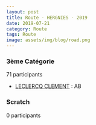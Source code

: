 ```yaml
---
layout: post
title: Route - HERGNIES - 2019
date: 2019-07-21
category: Route
tags: Route
image: assets/img/blog/road.png
---
```


### 3ème Catégorie
71 participants
- [LECLERCQ CLEMENT](https://teamspecializedlille.cc/coureurs/leclercqclement) : AB

### Scratch
0 participants
